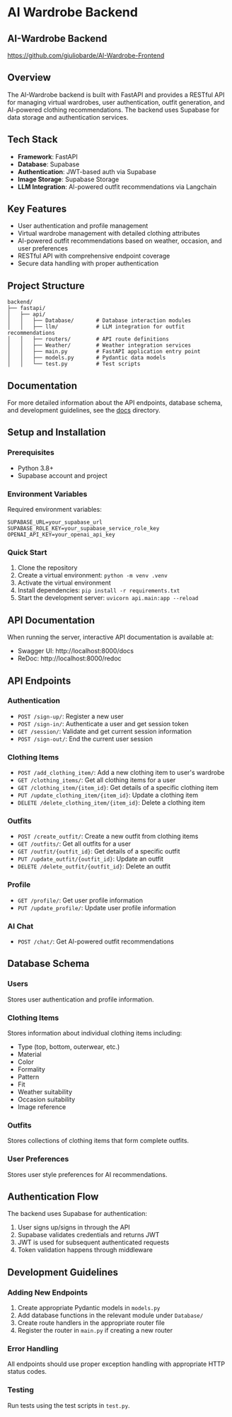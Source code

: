 # AI Wardrobe Backend

## AI-Wardrobe Backend
https://github.com/giuliobarde/AI-Wardrobe-Frontend

## Overview
The AI-Wardrobe backend is built with FastAPI and provides a RESTful API for managing virtual wardrobes, user authentication, outfit generation, and AI-powered clothing recommendations. The backend uses Supabase for data storage and authentication services.

## Tech Stack
- **Framework**: FastAPI
- **Database**: Supabase
- **Authentication**: JWT-based auth via Supabase
- **Image Storage**: Supabase Storage
- **LLM Integration**: AI-powered outfit recommendations via Langchain

## Key Features
- User authentication and profile management
- Virtual wardrobe management with detailed clothing attributes
- AI-powered outfit recommendations based on weather, occasion, and user preferences
- RESTful API with comprehensive endpoint coverage
- Secure data handling with proper authentication

## Project Structure
```
backend/
├── fastapi/
│   ├── api/
│   │   ├── Database/       # Database interaction modules
│   │   ├── llm/            # LLM integration for outfit recommendations
│   │   ├── routers/        # API route definitions
│   │   ├── Weather/        # Weather integration services
│   │   ├── main.py         # FastAPI application entry point
│   │   ├── models.py       # Pydantic data models
│   │   └── test.py         # Test scripts
```

## Documentation
For more detailed information about the API endpoints, database schema, and development guidelines, see the [docs](./docs) directory.

## Setup and Installation

### Prerequisites
- Python 3.8+
- Supabase account and project

### Environment Variables
Required environment variables:
```
SUPABASE_URL=your_supabase_url
SUPABASE_ROLE_KEY=your_supabase_service_role_key
OPENAI_API_KEY=your_openai_api_key
```

### Quick Start
1. Clone the repository
2. Create a virtual environment: `python -m venv .venv`
3. Activate the virtual environment
4. Install dependencies: `pip install -r requirements.txt`
5. Start the development server: `uvicorn api.main:app --reload`

## API Documentation
When running the server, interactive API documentation is available at:
- Swagger UI: http://localhost:8000/docs
- ReDoc: http://localhost:8000/redoc

## API Endpoints

### Authentication
- `POST /sign-up/`: Register a new user
- `POST /sign-in/`: Authenticate a user and get session token
- `GET /session/`: Validate and get current session information
- `POST /sign-out/`: End the current user session

### Clothing Items
- `POST /add_clothing_item/`: Add a new clothing item to user's wardrobe
- `GET /clothing_items/`: Get all clothing items for a user
- `GET /clothing_item/{item_id}`: Get details of a specific clothing item
- `PUT /update_clothing_item/{item_id}`: Update a clothing item
- `DELETE /delete_clothing_item/{item_id}`: Delete a clothing item

### Outfits
- `POST /create_outfit/`: Create a new outfit from clothing items
- `GET /outfits/`: Get all outfits for a user
- `GET /outfit/{outfit_id}`: Get details of a specific outfit
- `PUT /update_outfit/{outfit_id}`: Update an outfit
- `DELETE /delete_outfit/{outfit_id}`: Delete an outfit

### Profile
- `GET /profile/`: Get user profile information
- `PUT /update_profile/`: Update user profile information

### AI Chat
- `POST /chat/`: Get AI-powered outfit recommendations

## Database Schema

### Users
Stores user authentication and profile information.

### Clothing Items
Stores information about individual clothing items including:
- Type (top, bottom, outerwear, etc.)
- Material
- Color
- Formality
- Pattern
- Fit
- Weather suitability
- Occasion suitability
- Image reference

### Outfits
Stores collections of clothing items that form complete outfits.

### User Preferences
Stores user style preferences for AI recommendations.

## Authentication Flow
The backend uses Supabase for authentication:
1. User signs up/signs in through the API
2. Supabase validates credentials and returns JWT
3. JWT is used for subsequent authenticated requests
4. Token validation happens through middleware

## Development Guidelines

### Adding New Endpoints
1. Create appropriate Pydantic models in `models.py`
2. Add database functions in the relevant module under `Database/`
3. Create route handlers in the appropriate router file
4. Register the router in `main.py` if creating a new router

### Error Handling
All endpoints should use proper exception handling with appropriate HTTP status codes.

### Testing
Run tests using the test scripts in `test.py`.
